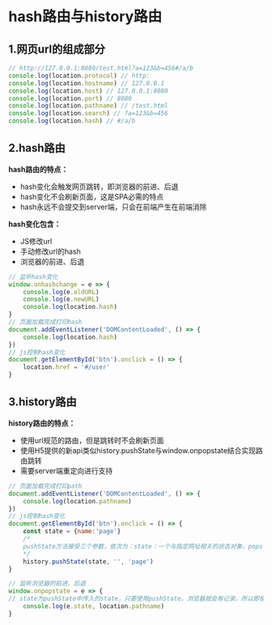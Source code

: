 # hash路由与history路由

## 1.网页url的组成部分

```js
// http://127.0.0.1:8080/test.html?a=123&b=456#/a/b
console.log(location.protocol) // http:
console.log(location.hostname) // 127.0.0.1
console.log(location.host) // 127.0.0.1:8080
console.log(location.port) // 8080
console.log(location.pathname) // /test.html
console.log(location.search) // ?a=123&b=456
console.log(location.hash) // #/a/b
```



## 2.hash路由

**hash路由的特点：**

- hash变化会触发网页跳转，即浏览器的前进、后退
- hash变化不会刷新页面，这是SPA必需的特点
- hash永远不会提交到server端，只会在前端产生在前端消除

**hash变化包含：**

- JS修改url
- 手动修改url的hash
- 浏览器的前进、后退

```js
// 监听hash变化
window.onhashchange = e => {
    console.log(e.oldURL)
    console.log(e.newURL)
    console.log(location.hash)
}
// 页面加载完成打印hash
document.addEventListener('DOMContentLoaded', () => {
    console.log(location.hash)
})
// js控制hash变化
document.getElementById('btn').onclick = () => {
 	location.href = '#/user'   
}
```



## 3.history路由

**history路由的特点：**

- 使用url规范的路由，但是跳转时不会刷新页面
- 使用H5提供的新api类似history.pushState与window.onpopstate结合实现路由跳转
- 需要server端重定向进行支持

```js
// 页面加载完成打印path
document.addEventListener('DOMContentLoaded', () => {
    console.log(location.pathname)
})
// js控制hash变化
document.getElementById('btn').onclick = () => {
 	const state = {name:'page'}
    /*
    pushState方法接受三个参数，依次为：state：一个与指定网址相关的状态对象，popstate事件触发时，该对象会传入回调函数。如果不需要这个对象，此处可以填null。title：新页面的标题，但是所有浏览器目前都忽略这个值，因此这里可以填null。url：新的网址，必须与当前页面处在同一个域，浏览器的地址栏将显示这个网址。
    */
    history.pushState(state, '', 'page')
}

// 监听浏览器的前进、后退
window.onpopstate = e => {
// state为pushState中传入的state，只要使用pushState，浏览器就会有记录，所以即使使用浏览器的前进后退也会有值
    console.log(e.state, location.pathname)
}
```

